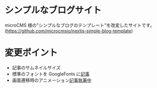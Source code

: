 # シンプルなブログサイト

microCMS 様の"シンプルなブログのテンプレート"を改変したサイトです。(https://github.com/microcmsio/nextjs-simple-blog-template)

# 変更ポイント

- 記事のサムネイルサイズ
- 標準のフォントを GoogleFonts に[記事](https://merusite-iris-fla.vercel.app/articles/next_font)
- 画面遷移時のアニメーション[記事執筆中]()
